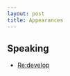 ```yaml
---
layout: post
title: Appearances
---
```


## Speaking

* [Re:develop](http://redevelop.io/)

<!--
## Podcasts



## Articles
-->